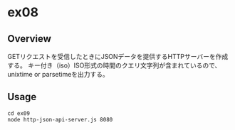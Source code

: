 # ex08

## Overview
GETリクエストを受信したときにJSONデータを提供するHTTPサーバーを作成する。
キー付き（iso）ISO形式の時間のクエリ文字列が含まれているので、unixtime or parsetimeを出力する。

## Usage
```
cd ex09
node http-json-api-server.js 8080
```